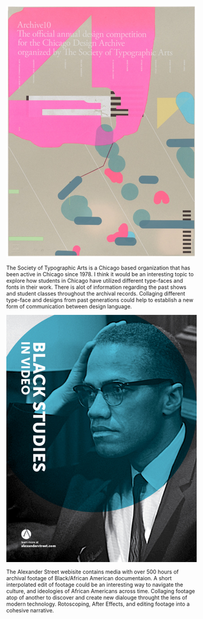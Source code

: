 ![Chicagotypographic society](Chicagotypography.jpg)

The Society of Typographic Arts is a Chicago based organization that has been active in Chicago since 1978. I think it would be an interesting topic to explore how students in Chicago have utilized different type-faces and fonts in their work. There is alot of information regarding the past shows and student classes throughout the archival records. Collaging different type-face and designs from past generations could help to establish a new form of communication between design language.

![Blackmediastudiesinmedia](Blackstudiesinmedia.jpg)

The Alexander Street webisite contains media with over 500 hours of archival footage of Black/African American documentaion. A short interpolated edit of footage could be an interesting way to navigate the culture, and ideologies of African Americans across time. Collaging footage atop of another to discover and create new dialouge throught the lens of modern technology. Rotoscoping, After Effects, and editing footage into a cohesive narrative.
